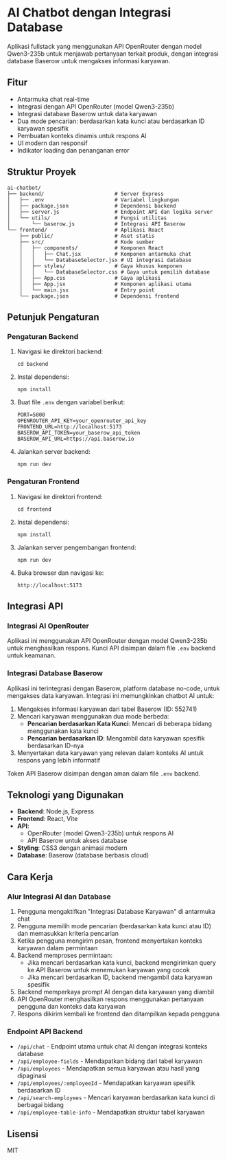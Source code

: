 # AI Chatbot dengan Integrasi Database

Aplikasi fullstack yang menggunakan API OpenRouter dengan model Qwen3-235b untuk menjawab pertanyaan terkait produk, dengan integrasi database Baserow untuk mengakses informasi karyawan.

## Fitur

- Antarmuka chat real-time
- Integrasi dengan API OpenRouter (model Qwen3-235b)
- Integrasi database Baserow untuk data karyawan
- Dua mode pencarian: berdasarkan kata kunci atau berdasarkan ID karyawan spesifik
- Pembuatan konteks dinamis untuk respons AI
- UI modern dan responsif
- Indikator loading dan penanganan error

## Struktur Proyek

```
ai-chatbot/
├── backend/                       # Server Express
│   ├── .env                       # Variabel lingkungan
│   ├── package.json               # Dependensi backend
│   ├── server.js                  # Endpoint API dan logika server
│   └── utils/                     # Fungsi utilitas
│       └── baserow.js             # Integrasi API Baserow
└── frontend/                      # Aplikasi React
    ├── public/                    # Aset statis
    ├── src/                       # Kode sumber
    │   ├── components/            # Komponen React
    │   │   ├── Chat.jsx           # Komponen antarmuka chat
    │   │   └── DatabaseSelector.jsx # UI integrasi database
    │   ├── styles/                # Gaya khusus komponen
    │   │   └── DatabaseSelector.css # Gaya untuk pemilih database
    │   ├── App.css                # Gaya aplikasi
    │   ├── App.jsx                # Komponen aplikasi utama
    │   └── main.jsx               # Entry point
    └── package.json               # Dependensi frontend
```

## Petunjuk Pengaturan

### Pengaturan Backend

1. Navigasi ke direktori backend:
   ```
   cd backend
   ```

2. Instal dependensi:
   ```
   npm install
   ```

3. Buat file `.env` dengan variabel berikut:
   ```
   PORT=5000
   OPENROUTER_API_KEY=your_openrouter_api_key
   FRONTEND_URL=http://localhost:5173
   BASEROW_API_TOKEN=your_baserow_api_token
   BASEROW_API_URL=https://api.baserow.io
   ```

4. Jalankan server backend:
   ```
   npm run dev
   ```

### Pengaturan Frontend

1. Navigasi ke direktori frontend:
   ```
   cd frontend
   ```

2. Instal dependensi:
   ```
   npm install
   ```

3. Jalankan server pengembangan frontend:
   ```
   npm run dev
   ```

4. Buka browser dan navigasi ke:
   ```
   http://localhost:5173
   ```

## Integrasi API

### Integrasi AI OpenRouter

Aplikasi ini menggunakan API OpenRouter dengan model Qwen3-235b untuk menghasilkan respons. Kunci API disimpan dalam file `.env` backend untuk keamanan.

### Integrasi Database Baserow

Aplikasi ini terintegrasi dengan Baserow, platform database no-code, untuk mengakses data karyawan. Integrasi ini memungkinkan chatbot AI untuk:

1. Mengakses informasi karyawan dari tabel Baserow (ID: 552741)
2. Mencari karyawan menggunakan dua mode berbeda:
   - **Pencarian berdasarkan Kata Kunci**: Mencari di beberapa bidang menggunakan kata kunci
   - **Pencarian berdasarkan ID**: Mengambil data karyawan spesifik berdasarkan ID-nya
3. Menyertakan data karyawan yang relevan dalam konteks AI untuk respons yang lebih informatif

Token API Baserow disimpan dengan aman dalam file `.env` backend.

## Teknologi yang Digunakan

- **Backend**: Node.js, Express
- **Frontend**: React, Vite
- **API**: 
  - OpenRouter (model Qwen3-235b) untuk respons AI
  - API Baserow untuk akses database
- **Styling**: CSS3 dengan animasi modern
- **Database**: Baserow (database berbasis cloud)

## Cara Kerja

### Alur Integrasi AI dan Database

1. Pengguna mengaktifkan "Integrasi Database Karyawan" di antarmuka chat
2. Pengguna memilih mode pencarian (berdasarkan kata kunci atau ID) dan memasukkan kriteria pencarian
3. Ketika pengguna mengirim pesan, frontend menyertakan konteks karyawan dalam permintaan
4. Backend memproses permintaan:
   - Jika mencari berdasarkan kata kunci, backend mengirimkan query ke API Baserow untuk menemukan karyawan yang cocok
   - Jika mencari berdasarkan ID, backend mengambil data karyawan spesifik
5. Backend memperkaya prompt AI dengan data karyawan yang diambil
6. API OpenRouter menghasilkan respons menggunakan pertanyaan pengguna dan konteks data karyawan
7. Respons dikirim kembali ke frontend dan ditampilkan kepada pengguna

### Endpoint API Backend

- `/api/chat` - Endpoint utama untuk chat AI dengan integrasi konteks database
- `/api/employee-fields` - Mendapatkan bidang dari tabel karyawan
- `/api/employees` - Mendapatkan semua karyawan atau hasil yang dipaginasi
- `/api/employees/:employeeId` - Mendapatkan karyawan spesifik berdasarkan ID
- `/api/search-employees` - Mencari karyawan berdasarkan kata kunci di berbagai bidang
- `/api/employee-table-info` - Mendapatkan struktur tabel karyawan

## Lisensi

MIT
